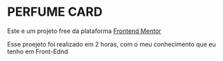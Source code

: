 <h1>PERFUME CARD</H1>

<p>Este e um projeto free da plataforma <a href='https://www.frontendmentor.io/'>Frontend Mentor</a></p>
<p>Esse proejeto foi realizado em 2 horas, com o meu conhecimento que eu tenho em Front-Ednd</p>
